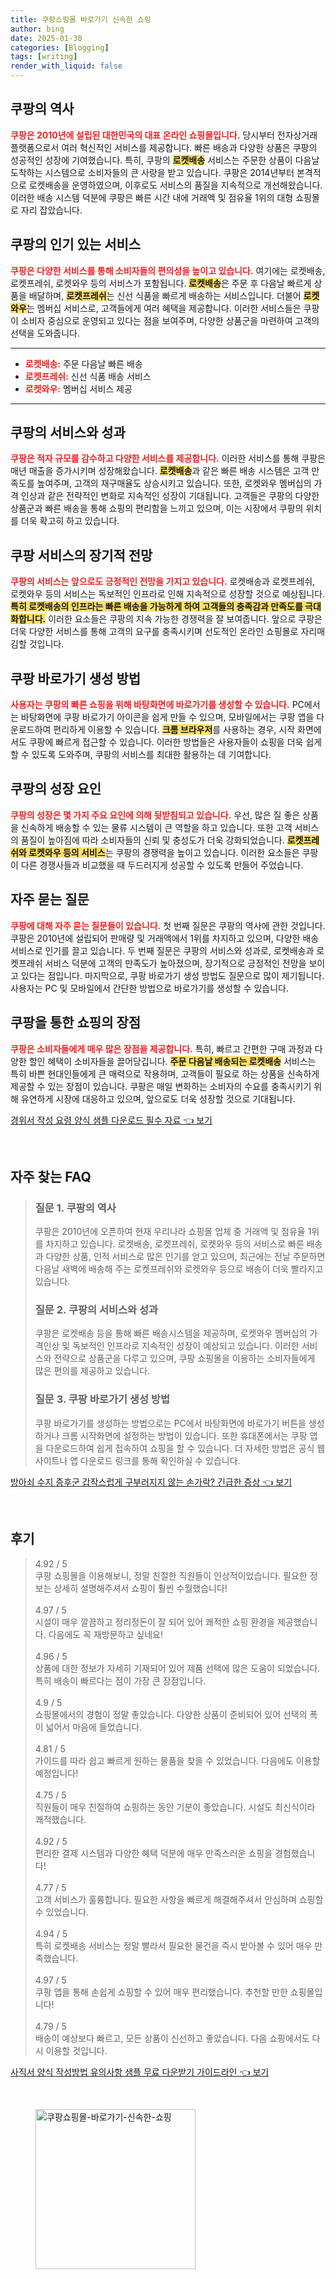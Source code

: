 ```yaml
---
title: 쿠팡쇼핑몰 바로가기 신속한 쇼핑
author: bing
date: 2025-01-30
categories: [Blogging]
tags: [writing]
render_with_liquid: false
---
```



<h2 id='쿠팡의 역사'>쿠팡의 역사</h2>

<p><b><span style="color: #ee2323;">쿠팡은 2010년에 설립된 대한민국의 대표 온라인 쇼핑몰입니다.</span></b> 당시부터 전자상거래 플랫폼으로서 여러 혁신적인 서비스를 제공합니다. 빠른 배송과 다양한 상품은 쿠팡의 성공적인 성장에 기여했습니다. 특히, 쿠팡의 <b><span style="background-color: #ffe066;">로켓배송</span></b> 서비스는 주문한 상품이 다음날 도착하는 시스템으로 소비자들의 큰 사랑을 받고 있습니다. 쿠팡은 2014년부터 본격적으로 로켓배송을 운영하였으며, 이후로도 서비스의 품질을 지속적으로 개선해왔습니다. 이러한 배송 시스템 덕분에 쿠팡은 빠른 시간 내에 거래액 및 점유율 1위의 대형 쇼핑몰로 자리 잡았습니다.</p>

<h2 id='쿠팡의 인기있는 서비스'>쿠팡의 인기 있는 서비스</h2>

<p><b><span style="color: #ee2323;">쿠팡은 다양한 서비스를 통해 소비자들의 편의성을 높이고 있습니다.</span></b> 여기에는 로켓배송, 로켓프레쉬, 로켓와우 등의 서비스가 포함됩니다. <b><span style="background-color: #ffe066;">로켓배송</span></b>은 주문 후 다음날 빠르게 상품을 배달하며, <b><span style="background-color: #ffe066;">로켓프레쉬</span></b>는 신선 식품을 빠르게 배송하는 서비스입니다. 더불어 <b><span style="background-color: #ffe066;">로켓와우</span></b>는 멤버십 서비스로, 고객들에게 여러 혜택을 제공합니다. 이러한 서비스들은 쿠팡이 소비자 중심으로 운영되고 있다는 점을 보여주며, 다양한 상품군을 마련하여 고객의 선택을 도와줍니다.</p>

<hr />

<ul>
    <li><b><span style="color: #ee2323;">로켓배송:</span></b> 주문 다음날 빠른 배송</li>
    <li><b><span style="color: #ee2323;">로켓프레쉬:</span></b> 신선 식품 배송 서비스</li>
    <li><b><span style="color: #ee2323;">로켓와우:</span></b> 멤버십 서비스 제공</li>
</ul>

<hr />

<h2 id='쿠팡의 서비스와 성과'>쿠팡의 서비스와 성과</h2>

<p><b><span style="color: #ee2323;">쿠팡은 적자 규모를 감수하고 다양한 서비스를 제공합니다.</span></b> 이러한 서비스를 통해 쿠팡은 매년 매출을 증가시키며 성장해왔습니다. <b><span style="background-color: #ffe066;">로켓배송</span></b>과 같은 빠른 배송 시스템은 고객 만족도를 높여주며, 고객의 재구매율도 상승시키고 있습니다. 또한, 로켓와우 멤버십의 가격 인상과 같은 전략적인 변화로 지속적인 성장이 기대됩니다. 고객들은 쿠팡의 다양한 상품군과 빠른 배송을 통해 쇼핑의 편리함을 느끼고 있으며, 이는 시장에서 쿠팡의 위치를 더욱 확고히 하고 있습니다.</p>

<h2 id='쿠팡 서비스의 장기적 전망'>쿠팡 서비스의 장기적 전망</h2>

<p><b><span style="color: #ee2323;">쿠팡의 서비스는 앞으로도 긍정적인 전망을 가지고 있습니다.</span></b> 로켓배송과 로켓프레쉬, 로켓와우 등의 서비스는 독보적인 인프라로 인해 지속적으로 성장할 것으로 예상됩니다. <b><span style="background-color: #ffe066;">특히 로켓배송의 인프라는 빠른 배송을 가능하게 하여 고객들의 충족감과 만족도를 극대화합니다.</span></b> 이러한 요소들은 쿠팡의 지속 가능한 경쟁력을 잘 보여줍니다. 앞으로 쿠팡은 더욱 다양한 서비스를 통해 고객의 요구를 충족시키며 선도적인 온라인 쇼핑몰로 자리매김할 것입니다.</p>

<h2 id='쿠팡 바로가기 생성 방법'>쿠팡 바로가기 생성 방법</h2>

<p><b><span style="color: #ee2323;">사용자는 쿠팡의 빠른 쇼핑을 위해 바탕화면에 바로가기를 생성할 수 있습니다.</span></b> PC에서는 바탕화면에 쿠팡 바로가기 아이콘을 쉽게 만들 수 있으며, 모바일에서는 쿠팡 앱을 다운로드하여 편리하게 이용할 수 있습니다. <b><span style="background-color: #ffe066;">크롬 브라우저</span></b>를 사용하는 경우, 시작 화면에서도 쿠팡에 빠르게 접근할 수 있습니다. 이러한 방법들은 사용자들이 쇼핑을 더욱 쉽게 할 수 있도록 도와주며, 쿠팡의 서비스를 최대한 활용하는 데 기여합니다.</p>

<h2 id='쿠팡의 성장 요인'>쿠팡의 성장 요인</h2>

<p><b><span style="color: #ee2323;">쿠팡의 성장은 몇 가지 주요 요인에 의해 뒷받침되고 있습니다.</span></b> 우선, 많은 질 좋은 상품을 신속하게 배송할 수 있는 물류 시스템이 큰 역할을 하고 있습니다. 또한 고객 서비스의 품질이 높아짐에 따라 소비자들의 신뢰 및 충성도가 더욱 강화되었습니다. <b><span style="background-color: #ffe066;">로켓프레쉬와 로켓와우 등의 서비스</span></b>는 쿠팡의 경쟁력을 높이고 있습니다. 이러한 요소들은 쿠팡이 다른 경쟁사들과 비교했을 때 두드러지게 성공할 수 있도록 만들어 주었습니다.</p>

<h2 id='자주 묻는 질문'>자주 묻는 질문</h2>

<p><b><span style="color: #ee2323;">쿠팡에 대해 자주 묻는 질문들이 있습니다.</span></b> 첫 번째 질문은 쿠팡의 역사에 관한 것입니다. 쿠팡은 2010년에 설립되어 판매량 및 거래액에서 1위를 차지하고 있으며, 다양한 배송 서비스로 인기를 끌고 있습니다. 두 번째 질문은 쿠팡의 서비스와 성과로, 로켓배송과 로켓프레쉬 서비스 덕분에 고객의 만족도가 높아졌으며, 장기적으로 긍정적인 전망을 보이고 있다는 점입니다. 마지막으로, 쿠팡 바로가기 생성 방법도 질문으로 많이 제기됩니다. 사용자는 PC 및 모바일에서 간단한 방법으로 바로가기를 생성할 수 있습니다.</p>

<h2 id='쿠팡을 통한 쇼핑의 장점'>쿠팡을 통한 쇼핑의 장점</h2>

<p><b><span style="color: #ee2323;">쿠팡은 소비자들에게 매우 많은 장점을 제공합니다.</span></b> 특히, 빠르고 간편한 구매 과정과 다양한 할인 혜택이 소비자들을 끌어당깁니다. <b><span style="background-color: #ffe066;">주문 다음날 배송되는 로켓배송</span></b> 서비스는 특히 바쁜 현대인들에게 큰 매력으로 작용하며, 고객들이 필요로 하는 상품을 신속하게 제공할 수 있는 장점이 있습니다. 쿠팡은 매일 변화하는 소비자의 수요를 충족시키기 위해 유연하게 시장에 대응하고 있으며, 앞으로도 더욱 성장할 것으로 기대됩니다.</p>


<p><a class="click-button" title="경위서 작성 요령 양식 샘플 다운로드 필수 자료" href="https://afficreate.github.io/posts/%EA%B2%BD%EC%9C%84%EC%84%9C-%EC%9E%91%EC%84%B1-%EC%9A%94%EB%A0%B9-%EC%96%91%EC%8B%9D-%EC%83%98%ED%94%8C-%EB%8B%A4%EC%9A%B4%EB%A1%9C%EB%93%9C-%ED%95%84%EC%88%98-%EC%9E%90%EB%A3%8C/" rel="dofollow">경위서 작성 요령 양식 샘플 다운로드 필수 자료 👈 보기</a></p><br>
<h2 id='자주_찾는_FAQ'>자주 찾는 FAQ</h2>
<div itemscope="" itemtype="https://schema.org/FAQPage"> 
<blockquote> 
<div itemscope="" itemprop="mainEntity" itemtype="https://schema.org/Question"> 
<h3 itemprop="name">질문 1. 쿠팡의 역사</h3> 
<div itemscope="" itemprop="acceptedAnswer" itemtype="https://schema.org/Answer"> 
<span itemprop="text"> 
<p>쿠팡은 2010년에 오픈하여 현재 우리나라 쇼핑몰 업체 중 거래액 및 점유율 1위를 차지하고 있습니다. 로켓배송, 로켓프레쉬, 로켓와우 등의 서비스로 빠른 배송과 다양한 상품, 인적 서비스로 많은 인기를 얻고 있으며, 최근에는 전날 주문하면 다음날 새벽에 배송해 주는 로켓프레쉬와 로켓와우 등으로 배송이 더욱 빨라지고 있습니다.</p> 
</span> 
</div> 
</div> 
<div itemscope="" itemprop="mainEntity" itemtype="https://schema.org/Question"> 
<h3 itemprop="name">질문 2. 쿠팡의 서비스와 성과</h3> 
<div itemscope="" itemprop="acceptedAnswer" itemtype="https://schema.org/Answer"> 
<span itemprop="text"> 
<p>쿠팡은 로켓배송 등을 통해 빠른 배송시스템을 제공하며, 로켓와우 멤버십의 가격인상 및 독보적인 인프라로 지속적인 성장이 예상되고 있습니다. 이러한 서비스와 전략으로 상품군을 다루고 있으며, 쿠팡 쇼핑몰을 이용하는 소비자들에게 많은 편의를 제공하고 있습니다.</p> 
</span> 
</div> 
</div> 
<div itemscope="" itemprop="mainEntity" itemtype="https://schema.org/Question"> 
<h3 itemprop="name">질문 3. 쿠팡 바로가기 생성 방법</h3> 
<div itemscope="" itemprop="acceptedAnswer" itemtype="https://schema.org/Answer"> 
<span itemprop="text"> 
<p>쿠팡 바로가기를 생성하는 방법으로는 PC에서 바탕화면에 바로가기 버튼을 생성하거나 크롬 시작화면에 설정하는 방법이 있습니다. 또한 휴대폰에서는 쿠팡 앱을 다운로드하여 쉽게 접속하여 쇼핑을 할 수 있습니다. 더 자세한 방법은 공식 웹사이트나 앱 다운로드 링크를 통해 확인하실 수 있습니다.</p> 
</span> 
</div> 
</div> 
</blockquote> 
</div>
<p><a class="click-button" title="방아쇠 수지 증후군 갑작스럽게 구부러지지 않는 손가락? 긴급한 증상" href="https://afficreate.github.io/posts/%EB%B0%A9%EC%95%84%EC%87%A0-%EC%88%98%EC%A7%80-%EC%A6%9D%ED%9B%84%EA%B5%B0-%EA%B0%91%EC%9E%91%EC%8A%A4%EB%9F%BD%EA%B2%8C-%EA%B5%AC%EB%B6%80%EB%9F%AC%EC%A7%80%EC%A7%80-%EC%95%8A%EB%8A%94-%EC%86%90%EA%B0%80%EB%9D%BD-%EA%B8%B4%EA%B8%89%ED%95%9C-%EC%A6%9D%EC%83%81/" rel="dofollow">방아쇠 수지 증후군 갑작스럽게 구부러지지 않는 손가락? 긴급한 증상 👈 보기</a></p><br>
<h2 id='후기'>후기</h2>
<div itemscope itemtype="https://schema.org/Product">
  <blockquote>
  <div itemprop="review" itemscope itemtype="https://schema.org/Review">
      <div itemprop="reviewRating" itemscope itemtype="https://schema.org/Rating"> <span itemprop="ratingValue">4.92</span> / <span itemprop="bestRating">5</span> </div>
      <span itemprop="reviewBody">쿠팡 쇼핑몰을 이용해보니, 정말 친절한 직원들이 인상적이었습니다. 필요한 정보는 상세히 설명해주셔서 쇼핑이 훨씬 수월했습니다!</span>
  </div>
  <br>
  <div itemprop="review" itemscope itemtype="https://schema.org/Review">
      <div itemprop="reviewRating" itemscope itemtype="https://schema.org/Rating"> <span itemprop="ratingValue">4.97</span> / <span itemprop="bestRating">5</span> </div>
      <span itemprop="reviewBody">시설이 매우 깔끔하고 정리정돈이 잘 되어 있어 쾌적한 쇼핑 환경을 제공했습니다. 다음에도 꼭 재방문하고 싶네요!</span>
  </div>
  <br>
  <div itemprop="review" itemscope itemtype="https://schema.org/Review">
      <div itemprop="reviewRating" itemscope itemtype="https://schema.org/Rating"> <span itemprop="ratingValue">4.96</span> / <span itemprop="bestRating">5</span> </div>
      <span itemprop="reviewBody">상품에 대한 정보가 자세히 기재되어 있어 제품 선택에 많은 도움이 되었습니다. 특히 배송이 빠르다는 점이 가장 큰 장점입니다.</span>
  </div>
  <br>
  <div itemprop="review" itemscope itemtype="https://schema.org/Review">
      <div itemprop="reviewRating" itemscope itemtype="https://schema.org/Rating"> <span itemprop="ratingValue">4.9</span> / <span itemprop="bestRating">5</span> </div>
      <span itemprop="reviewBody">쇼핑몰에서의 경험이 정말 좋았습니다. 다양한 상품이 준비되어 있어 선택의 폭이 넓어서 마음에 들었습니다.</span>
  </div>
  <br>
  <div itemprop="review" itemscope itemtype="https://schema.org/Review">
      <div itemprop="reviewRating" itemscope itemtype="https://schema.org/Rating"> <span itemprop="ratingValue">4.81</span> / <span itemprop="bestRating">5</span> </div>
      <span itemprop="reviewBody">가이드를 따라 쉽고 빠르게 원하는 물품을 찾을 수 있었습니다. 다음에도 이용할 예정입니다!</span>
  </div>
  <br>
  <div itemprop="review" itemscope itemtype="https://schema.org/Review">
      <div itemprop="reviewRating" itemscope itemtype="https://schema.org/Rating"> <span itemprop="ratingValue">4.75</span> / <span itemprop="bestRating">5</span> </div>
      <span itemprop="reviewBody">직원들이 매우 친절하여 쇼핑하는 동안 기분이 좋았습니다. 시설도 최신식이라 쾌적했습니다.</span>
  </div>
  <br>
  <div itemprop="review" itemscope itemtype="https://schema.org/Review">
      <div itemprop="reviewRating" itemscope itemtype="https://schema.org/Rating"> <span itemprop="ratingValue">4.92</span> / <span itemprop="bestRating">5</span> </div>
      <span itemprop="reviewBody">편리한 결제 시스템과 다양한 혜택 덕분에 매우 만족스러운 쇼핑을 경험했습니다!</span>
  </div>
  <br>
  <div itemprop="review" itemscope itemtype="https://schema.org/Review">
      <div itemprop="reviewRating" itemscope itemtype="https://schema.org/Rating"> <span itemprop="ratingValue">4.77</span> / <span itemprop="bestRating">5</span> </div>
      <span itemprop="reviewBody">고객 서비스가 훌륭합니다. 필요한 사항을 빠르게 해결해주셔서 안심하며 쇼핑할 수 있었습니다.</span>
  </div>
  <br>
  <div itemprop="review" itemscope itemtype="https://schema.org/Review">
      <div itemprop="reviewRating" itemscope itemtype="https://schema.org/Rating"> <span itemprop="ratingValue">4.94</span> / <span itemprop="bestRating">5</span> </div>
      <span itemprop="reviewBody">특히 로켓배송 서비스는 정말 빨라서 필요한 물건을 즉시 받아볼 수 있어 매우 만족했습니다.</span>
  </div>
  <br>
  <div itemprop="review" itemscope itemtype="https://schema.org/Review">
      <div itemprop="reviewRating" itemscope itemtype="https://schema.org/Rating"> <span itemprop="ratingValue">4.97</span> / <span itemprop="bestRating">5</span> </div>
      <span itemprop="reviewBody">쿠팡 앱을 통해 손쉽게 쇼핑할 수 있어 매우 편리했습니다. 추천할 만한 쇼핑몰입니다!</span>
  </div>
  <br>
  <div itemprop="review" itemscope itemtype="https://schema.org/Review">
      <div itemprop="reviewRating" itemscope itemtype="https://schema.org/Rating"> <span itemprop="ratingValue">4.79</span> / <span itemprop="bestRating">5</span> </div>
      <span itemprop="reviewBody">배송이 예상보다 빠르고, 모든 상품이 신선하고 좋았습니다. 다음 쇼핑에서도 다시 이용할 것입니다.</span>
  </div>
  </blockquote>
</div>
<p><a class="click-button" title="사직서 양식 작성방법 유의사항 샘플 무료 다운받기 가이드라인" href="https://afficreate.github.io/posts/%EC%82%AC%EC%A7%81%EC%84%9C-%EC%96%91%EC%8B%9D-%EC%9E%91%EC%84%B1%EB%B0%A9%EB%B2%95-%EC%9C%A0%EC%9D%98%EC%82%AC%ED%95%AD-%EC%83%98%ED%94%8C-%EB%AC%B4%EB%A3%8C-%EB%8B%A4%EC%9A%B4%EB%B0%9B%EA%B8%B0-%EA%B0%80%EC%9D%B4%EB%93%9C%EB%9D%BC%EC%9D%B8/" rel="dofollow">사직서 양식 작성방법 유의사항 샘플 무료 다운받기 가이드라인 👈 보기</a></p><br>
<figure class="image"><img src="https://afficreate.github.io/assets/img/thumbnail/쿠팡쇼핑몰-바로가기-신속한-쇼핑.webp" alt="쿠팡쇼핑몰-바로가기-신속한-쇼핑" width="256" height="256"></figure>
